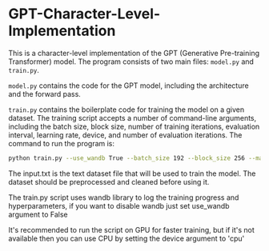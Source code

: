 # GPT-Character-Level-Implementation

This is a character-level implementation of the GPT (Generative Pre-training Transformer) model. The program consists of two main files: `model.py` and `train.py`.

`model.py` contains the code for the GPT model, including the architecture and the forward pass.

`train.py` contains the boilerplate code for training the model on a given dataset. The training script accepts a number of command-line arguments, including the batch size, block size, number of training iterations, evaluation interval, learning rate, device, and number of evaluation iterations. The command to run the program is:
```sh
python train.py --use_wandb True --batch_size 192 --block_size 256 --max_iters 5000 --eval_interval 500 --learning_rate 0.0009 --device cuda --eval_iters 200 --n_embd 384 --n_head 2 --n_layer 3 --dropout 0.2

```
The input.txt is the text dataset file that will be used to train the model. The dataset should be preprocessed and cleaned before using it.

The train.py script uses wandb library to log the training progress and hyperparameters, if you want to disable wandb just set use_wandb argument to False

It's recommended to run the script on GPU for faster training, but if it's not available then you can use CPU by setting the device argument to 'cpu'


